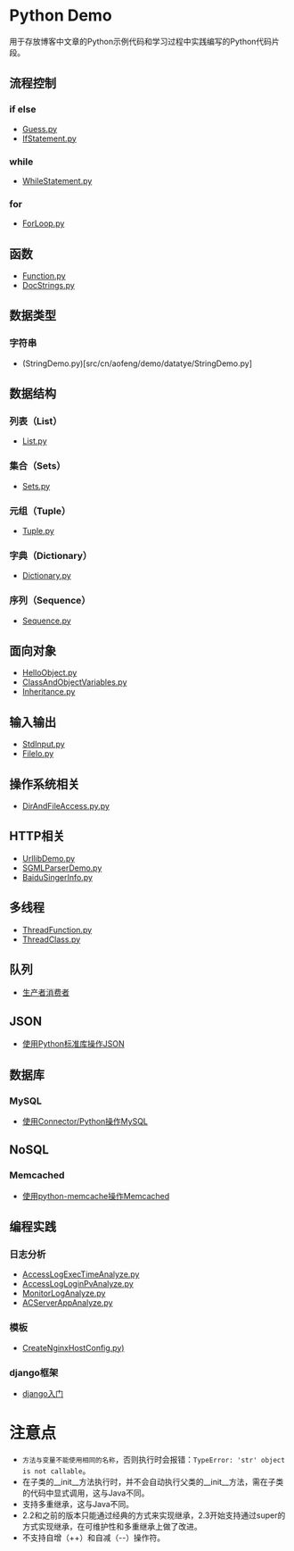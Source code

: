 # Python Demo
用于存放博客中文章的Python示例代码和学习过程中实践编写的Python代码片段。

## 流程控制
### if else
* [Guess.py](src/cn/aofeng/demo/controlflow/Guess.py)
*  [IfStatement.py](src/cn/aofeng/demo/controlflow/IfStatement.py)

### while
* [WhileStatement.py](src/cn/aofeng/demo/controlflow/WhileStatement.py)

### for
* [ForLoop.py](src/cn/aofeng/demo/controlflow/ForLoop.py)

## 函数
* [Function.py](src/cn/aofeng/demo/function/Function.py)
* [DocStrings.py](src/cn/aofeng/demo/function/DocStrings.py)

## 数据类型
### 字符串
* (StringDemo.py)[src/cn/aofeng/demo/datatye/StringDemo.py]

## 数据结构
### 列表（List）
* [List.py](src/cn/aofeng/demo/datastructure/List.py)

### 集合（Sets）
* [Sets.py](src/cn/aofeng/demo/datastructure/Sets.py)

### 元组（Tuple）
* [Tuple.py](src/cn/aofeng/demo/datastructure/Tuple.py)

### 字典（Dictionary）
* [Dictionary.py](src/cn/aofeng/demo/datastructure/Dictionary.py)

### 序列（Sequence）
* [Sequence.py](src/cn/aofeng/demo/datastructure/Sequence.py)

## 面向对象
* [HelloObject.py](src/cn/aofeng/demo/oop/HelloObject.py)
* [ClassAndObjectVariables.py](src/cn/aofeng/demo/oop/ClassAndObjectVariables.py)
* [Inheritance.py](src/cn/aofeng/demo/oop/Inheritance.py)

## 输入输出
* [StdInput.py](src/cn/aofeng/demo/io/StdInput.py)
* [FileIo.py](src/cn/aofeng/demo/io/FileIo.py)

## 操作系统相关
* [DirAndFileAccess.py.py](src/cn/aofeng/demo/os/DirAndFileAccess.py)

## HTTP相关
* [UrllibDemo.py](src/cn/aofeng/demo/http/UrllibDemo.py)
* [SGMLParserDemo.py](src/cn/aofeng/demo/http/SGMLParserDemo.py)
* [BaiduSingerInfo.py](src/cn/aofeng/demo/http/BaiduSingerInfo.py)

## 多线程
* [ThreadFunction.py](src/cn/aofeng/demo/thread/ThreadFunction.py)
* [ThreadClass.py](src/cn/aofeng/demo/thread/ThreadClass.py)

## 队列
* [生产者消费者](src/cn/aofeng/demo/queue)

## JSON
* [使用Python标准库操作JSON](src/cn/aofeng/demo/json/StandardLibrary.py)

## 数据库
### MySQL
* [使用Connector/Python操作MySQL](src/cn/aofeng/demo/mysql)

## NoSQL
### Memcached
* [使用python-memcache操作Memcached](src/cn/aofeng/demo/memcached)

## 编程实践
### 日志分析
* [AccessLogExecTimeAnalyze.py](src/cn/aofeng/prod/log/AccessLogExecTimeAnalyze.py)
* [AccessLogLoginPvAnalyze.py](src/cn/aofeng/prod/log/AccessLogLoginPvAnalyze.py)
* [MonitorLogAnalyze.py](src/cn/aofeng/prod/log/MonitorLogAnalyze.py)
* [ACServerAppAnalyze.py](src/cn/aofeng/prod/log/ACServerAppAnalyze.py)

### 模板
* [CreateNginxHostConfig.py)](src/cn/aofeng/prod/template/CreateNginxHostConfig.py)

### django框架
* [django入门](src/cn/aofeng/demo/django/hello_django)

# 注意点
* `方法与变量不能使用相同的名称`，否则执行时会报错：`TypeError: 'str' object is not callable`。
* 在子类的__init__方法执行时，并不会自动执行父类的__init__方法，需在子类的代码中显式调用，这与Java不同。
* 支持多重继承，这与Java不同。
* 2.2和之前的版本只能通过经典的方式来实现继承，2.3开始支持通过super的方式实现继承，在可维护性和多重继承上做了改进。
* 不支持自增（++）和自减（--）操作符。
